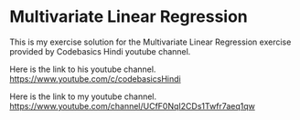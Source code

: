 # Multivariate Linear Regression

This is my exercise solution for the Multivariate Linear Regression exercise provided by Codebasics Hindi youtube channel.


Here is the link to his youtube channel.
https://www.youtube.com/c/codebasicsHindi

Here is the link to my youtube channel.
https://www.youtube.com/channel/UCfF0NqI2CDs1Twfr7aeq1qw
